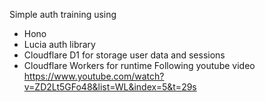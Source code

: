 Simple auth training using

- Hono
- Lucia auth library
- Cloudflare D1 for storage user data and sessions
- Cloudflare Workers for runtime
  Following youtube video https://www.youtube.com/watch?v=ZD2Lt5GFo48&list=WL&index=5&t=29s
